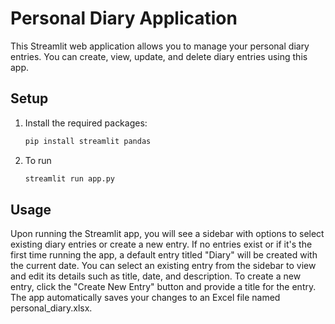 # Personal Diary Application

This Streamlit web application allows you to manage your personal diary entries. You can create, view, update, and delete diary entries using this app.

## Setup

1. Install the required packages:
   ```bash
   pip install streamlit pandas
   ```
   
2. To run
   ```bash
   streamlit run app.py
   ```
## Usage
  Upon running the Streamlit app, you will see a sidebar with options to select existing diary entries or create a new entry.
  If no entries exist or if it's the first time running the app, a default entry titled "Diary" will be created with the current date.
  You can select an existing entry from the sidebar to view and edit its details such as title, date, and description.
  To create a new entry, click the "Create New Entry" button and provide a title for the entry.
  The app automatically saves your changes to an Excel file named personal_diary.xlsx.
